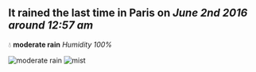 ## It rained the last time in Paris on *June 2nd 2016 around 12:57 am*
💧  **moderate rain** *Humidity 100%*

![moderate rain](http://openweathermap.org/img/w/10n.png) ![mist](http://openweathermap.org/img/w/50n.png)
